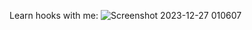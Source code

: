 Learn hooks with me:
![Screenshot 2023-12-27 010607](https://github.com/rizzabh/react-hooks/assets/133371863/82580db4-ce7a-4241-8f80-fdf723a1b756)
